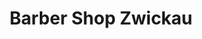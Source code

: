 ---
title: "Barber Shop Zwickau"
url: /zwickau/barber-shop-zwickau-dr-friedrichs-ring/
shop: Friseur
---